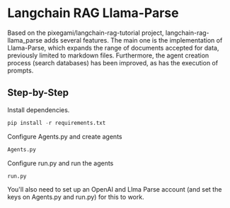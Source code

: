 # Langchain RAG Llama-Parse

Based on the pixegami/langchain-rag-tutorial project, langchain-rag-llama_parse adds several features. The main one is the implementation of Llama-Parse, which expands the range of documents accepted for data, previously limited to markdown files. Furthermore, the agent creation process (search databases) has been improved, as has the execution of prompts.

## Step-by-Step

Install dependencies.

```python
pip install -r requirements.txt
```

Configure Agents.py and create agents

```python
Agents.py
```

Configure run.py and run the agents

```python
run.py
```

You'll also need to set up an OpenAI and Llma Parse account (and set the keys on Agents.py and run.py) for this to work.
